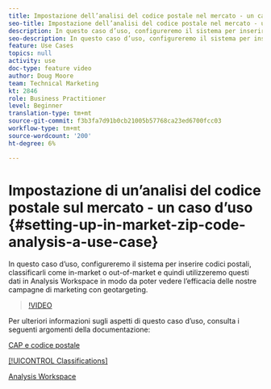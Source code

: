 ```yaml
---
title: Impostazione dell’analisi del codice postale nel mercato - un caso d’uso
seo-title: Impostazione dell’analisi del codice postale nel mercato - un caso d’uso
description: In questo caso d’uso, configureremo il sistema per inserire codici postali, classificarli come in-market o out-of-market e quindi utilizzeremo questi dati in Analysis Workspace in modo da poter vedere l’efficacia delle nostre campagne di marketing con geotargeting.
seo-description: In questo caso d’uso, configureremo il sistema per inserire codici postali, classificarli come in-market o out-of-market e quindi utilizzeremo questi dati in Analysis Workspace in modo da poter vedere l’efficacia delle nostre campagne di marketing con geotargeting.
feature: Use Cases
topics: null
activity: use
doc-type: feature video
author: Doug Moore
team: Technical Marketing
kt: 2846
role: Business Practitioner
level: Beginner
translation-type: tm+mt
source-git-commit: f3b3fa7d91b0cb21005b57768ca23ed6700fcc03
workflow-type: tm+mt
source-wordcount: '200'
ht-degree: 6%

---
```



# Impostazione di un’analisi del codice postale sul mercato - un caso d’uso {#setting-up-in-market-zip-code-analysis-a-use-case}

In questo caso d’uso, configureremo il sistema per inserire codici postali, classificarli come in-market o out-of-market e quindi utilizzeremo questi dati in Analysis Workspace in modo da poter vedere l’efficacia delle nostre campagne di marketing con geotargeting.

>[!VIDEO](https://video.tv.adobe.com/v/27052/?quality=12)

Per ulteriori informazioni sugli aspetti di questo caso d’uso, consulta i seguenti argomenti della documentazione:

[CAP e codice postale](https://marketing.adobe.com/resources/help/en_US/reference/reports_zip.html)

[[!UICONTROL Classifications]](https://marketing.adobe.com/resources/help/en_US/reference/classifications.html)

[Analysis Workspace](https://marketing.adobe.com/resources/help/it_IT/analytics/analysis-workspace/analysis-workspace-features.html)
